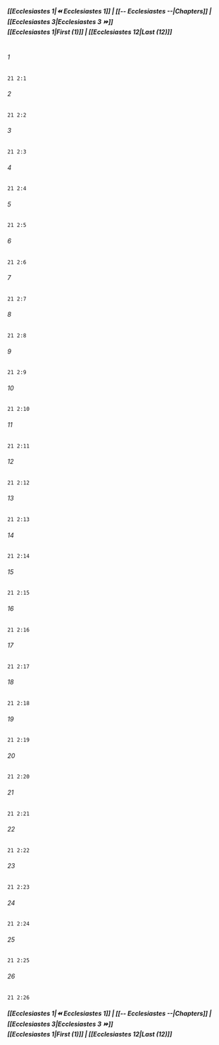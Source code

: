 
##### **[[Ecclesiastes 1|⏪ Ecclesiastes 1]] | [[-- Ecclesiastes --|Chapters]] | [[Ecclesiastes 3|Ecclesiastes 3 ⏩]]**<br>**[[Ecclesiastes 1|First (1)]] | [[Ecclesiastes 12|Last (12)]]**<br><br>

###### 1
``` verse
21 2:1
```
###### 2
``` verse
21 2:2
```
###### 3
``` verse
21 2:3
```
###### 4
``` verse
21 2:4
```
###### 5
``` verse
21 2:5
```
###### 6
``` verse
21 2:6
```
###### 7
``` verse
21 2:7
```
###### 8
``` verse
21 2:8
```
###### 9
``` verse
21 2:9
```
###### 10
``` verse
21 2:10
```
###### 11
``` verse
21 2:11
```
###### 12
``` verse
21 2:12
```
###### 13
``` verse
21 2:13
```
###### 14
``` verse
21 2:14
```
###### 15
``` verse
21 2:15
```
###### 16
``` verse
21 2:16
```
###### 17
``` verse
21 2:17
```
###### 18
``` verse
21 2:18
```
###### 19
``` verse
21 2:19
```
###### 20
``` verse
21 2:20
```
###### 21
``` verse
21 2:21
```
###### 22
``` verse
21 2:22
```
###### 23
``` verse
21 2:23
```
###### 24
``` verse
21 2:24
```
###### 25
``` verse
21 2:25
```
###### 26
``` verse
21 2:26
```

##### **[[Ecclesiastes 1|⏪ Ecclesiastes 1]] | [[-- Ecclesiastes --|Chapters]] | [[Ecclesiastes 3|Ecclesiastes 3 ⏩]]**<br>**[[Ecclesiastes 1|First (1)]] | [[Ecclesiastes 12|Last (12)]]**
